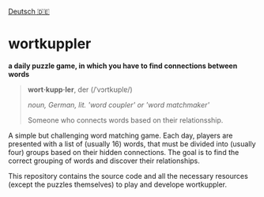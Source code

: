 [Deutsch 🇩🇪](README.de.md)

# wortkuppler 
**a daily puzzle game, in which you have to find connections between words**

> **wort‧kupp‧ler**, der (/ˈvɔrtkʊplɐ/)
> 
> *noun,  German, lit. 'word coupler' or 'word matchmaker'*
>
> Someone who connects words based on their relationsship.

A simple but challenging word matching game. Each day, players are presented with a list of (usually 16) words, that must be divided into (usually four) groups based on their hidden connections. The goal is to find the correct grouping of words and discover their relationships. 

This repository contains the source code and all the necessary resources (except the puzzles themselves) to play and develope wortkuppler.
